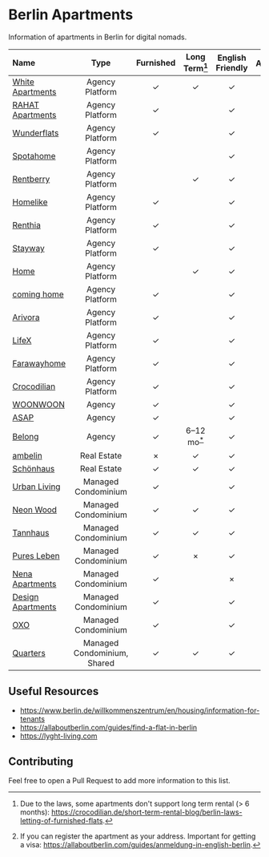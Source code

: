 # Berlin Apartments

Information of apartments in Berlin for digital nomads.

| Name | Type | Furnished | Long Term[^1] | English Friendly | Anmeldung[^2] |
|:--|:-:|:-:|:-:|:-:|:-:|
| [White Apartments](https://white-apartments.com) | Agency Platform | ✓ | ✓ | ✓ | ✓ |
| [RAHAT Apartments](https://www.rahat-apartments.de) | Agency Platform | ✓ |  | ✓ | ✓ |
| [Wunderflats](https://wunderflats.com) | Agency Platform | ✓ |  | ✓ | ✓ |
| [Spotahome](https://www.spotahome.com) | Agency Platform |  |  | ✓ | ✓ |
| [Rentberry](https://rentberry.com) | Agency Platform |  | ✓ | ✓ | ✓ |
| [Homelike](https://www.thehomelike.com) | Agency Platform | ✓ |  | ✓ | ✓ |
| [Renthia](https://renthia.com) | Agency Platform | ✓ |  | ✓ | ✓ |
| [Stayway](https://stayway.de) | Agency Platform | ✓ |  | ✓ | ✓ |
| [Home](https://home.ht) | Agency Platform |  | ✓ | ✓ | ✓ |
| [coming home](https://www.coming-home.com) | Agency Platform | ✓ |  | ✓ | ✓ |
| [Arivora](https://arivora.de) | Agency Platform | ✓ |  | ✓ | ✓ |
| [LifeX](https://www.joinlifex.com) | Agency Platform | ✓ |  | ✓ | ✓ |
| [Farawayhome](https://www.farawayhome.com) | Agency Platform | ✓ |  | ✓ | ✓ |
| [Crocodilian](https://crocodilian.de) | Agency Platform | ✓ |  | ✓ | ✓ |
| [WOONWOON](https://woonwoon.de) | Agency | ✓ |  | ✓ | ✓ |
| [ASAP](https://www.asapliving.de) | Agency | ✓ |  | ✓ | ✓ |
| [Belong](https://www.belong-living.com) | Agency | ✓ | 6–12 mo<sup>[*](https://www.belong-living.com/about-us/)</sup> | ✓ | ✓ |
| [ambelin](https://www.ambelin.de) | Real Estate | × | ✓ | ✓ | ✓ |
| [Schönhaus](https://schoenhaus.de) | Real Estate | ✓ | ✓ | ✓ | ✓ |
| [Urban Living](https://www.i-live-berlin.de) | Managed Condominium | ✓ |  | ✓ | ✓ |
| [Neon Wood](https://neonwood.com) | Managed Condominium | ✓ | ✓ | ✓ | ✓ |
| [Tannhaus](https://tannhaus.com) | Managed Condominium | ✓ | ✓ | ✓ | ✓ |
| [Pures Leben](https://www.pures-leben.de) | Managed Condominium | ✓ | × | ✓ | ✓ |
| [Nena Apartments](https://www.nena-apartments.de) | Managed Condominium | ✓ |  | × | ✓ |
| [Design Apartments](https://www.designapartments-berlin.de) | Managed Condominium | ✓ |  | ✓ | ✓ |
| [OXO](https://oxo-berlin.de) | Managed Condominium | ✓ |  | ✓ | ✓ |
| [Quarters](https://quarters.com) | Managed Condominium, Shared | ✓ | ✓ | ✓ | ✓ |

[^1]: Due to the laws, some apartments don't support long term rental (> 6 months): https://crocodilian.de/short-term-rental-blog/berlin-laws-letting-of-furnished-flats.
[^2]: If you can register the apartment as your address. Important for getting a visa: https://allaboutberlin.com/guides/anmeldung-in-english-berlin.

## Useful Resources

- https://www.berlin.de/willkommenszentrum/en/housing/information-for-tenants
- https://allaboutberlin.com/guides/find-a-flat-in-berlin
- https://lyght-living.com

## Contributing

Feel free to open a Pull Request to add more information to this list.
